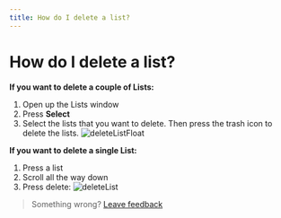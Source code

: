 ```yaml
---
title: How do I delete a list?
---
```

# How do I delete a list?

**If you want to delete a couple of Lists:**
1. Open up the Lists window
2. Press **Select**
3. Select the lists that you want to delete. Then press the trash icon to delete the lists.
![deleteListFloat]

**If you want to delete a single List:**
1. Press a list
2. Scroll all the way down
3. Press delete: ![deleteList]

> Something wrong? [Leave feedback](https://forms.gle/agdyoB9PFfnv8cU1A/)

[deleteList]: https://raw.githubusercontent.com/zjohnzheng/FindHelp/master/images/deleteList.jpg
[deleteListFloat]: https://raw.githubusercontent.com/zjohnzheng/FindHelp/master/images/listSelectFloat.jpg
